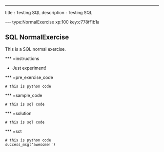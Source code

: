 ---
title       : Testing SQL
description : Testing SQL

--- type:NormalExercise xp:100 key:c778ff1b1a
## SQL NormalExercise

This is a SQL normal exercise.

*** =instructions
- Just experiment!

*** =pre_exercise_code
```{python}
# this is python code
```

*** =sample_code
```{sql}
# this is sql code
```

*** =solution
```{sql}
# this is sql code
```

*** =sct
```{python}
# this is python code
success_msg('awesome!')
```
